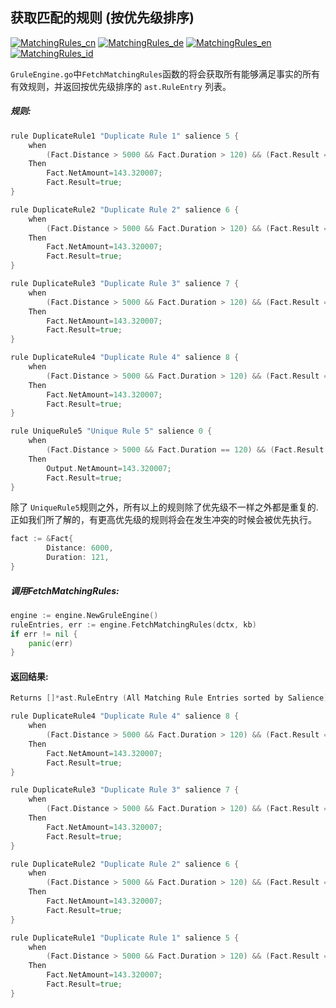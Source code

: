## 获取匹配的规则 (按优先级排序)

[![MatchingRules_cn](https://github.com/yammadev/flag-icons/blob/master/png/CN.png?raw=true)](../cn/MatchingRules_cn.md)
[![MatchingRules_de](https://github.com/yammadev/flag-icons/blob/master/png/DE.png?raw=true)](../de/MatchingRules_de.md)
[![MatchingRules_en](https://github.com/yammadev/flag-icons/blob/master/png/GB.png?raw=true)](../en/MatchingRules_en.md)
[![MatchingRules_id](https://github.com/yammadev/flag-icons/blob/master/png/ID.png?raw=true)](../id/MatchingRules_id.md)

`GruleEngine.go`中`FetchMatchingRules`函数的将会获取所有能够满足事实的所有有效规则，并返回按优先级排序的  `ast.RuleEntry` 列表。

##### 规则:

```go
rule DuplicateRule1 "Duplicate Rule 1" salience 5 {
    when
        (Fact.Distance > 5000 && Fact.Duration > 120) && (Fact.Result == false)
    Then
        Fact.NetAmount=143.320007;
        Fact.Result=true;
}

rule DuplicateRule2 "Duplicate Rule 2" salience 6 {
    when
        (Fact.Distance > 5000 && Fact.Duration > 120) && (Fact.Result == false)
    Then
        Fact.NetAmount=143.320007;
        Fact.Result=true;
}

rule DuplicateRule3 "Duplicate Rule 3" salience 7 {
    when
        (Fact.Distance > 5000 && Fact.Duration > 120) && (Fact.Result == false)
    Then
        Fact.NetAmount=143.320007;
        Fact.Result=true;
}

rule DuplicateRule4 "Duplicate Rule 4" salience 8 {
    when
        (Fact.Distance > 5000 && Fact.Duration > 120) && (Fact.Result == false)
    Then
        Fact.NetAmount=143.320007;
        Fact.Result=true;
}

rule UniqueRule5 "Unique Rule 5" salience 0 {
    when
        (Fact.Distance > 5000 && Fact.Duration == 120) && (Fact.Result == false)
    Then
        Output.NetAmount=143.320007;
        Fact.Result=true;
}
```

除了 `UniqueRule5`规则之外，所有以上的规则除了优先级不一样之外都是重复的.  正如我们所了解的，有更高优先级的规则将会在发生冲突的时候会被优先执行。

```go
fact := &Fact{
		Distance: 6000,
		Duration: 121,
}
```

##### 调用FetchMatchingRules:

```go
engine := engine.NewGruleEngine()
ruleEntries, err := engine.FetchMatchingRules(dctx, kb)
if err != nil {
    panic(err)
}
```

#### 返回结果:

```go
Returns []*ast.RuleEntry (All Matching Rule Entries sorted by Salience)

rule DuplicateRule4 "Duplicate Rule 4" salience 8 {
    when
        (Fact.Distance > 5000 && Fact.Duration > 120) && (Fact.Result == false)
    Then
        Fact.NetAmount=143.320007;
        Fact.Result=true;
}

rule DuplicateRule3 "Duplicate Rule 3" salience 7 {
    when
        (Fact.Distance > 5000 && Fact.Duration > 120) && (Fact.Result == false)
    Then
        Fact.NetAmount=143.320007;
        Fact.Result=true;
}

rule DuplicateRule2 "Duplicate Rule 2" salience 6 {
    when
        (Fact.Distance > 5000 && Fact.Duration > 120) && (Fact.Result == false)
    Then
        Fact.NetAmount=143.320007;
        Fact.Result=true;
}

rule DuplicateRule1 "Duplicate Rule 1" salience 5 {
    when
        (Fact.Distance > 5000 && Fact.Duration > 120) && (Fact.Result == false)
    Then
        Fact.NetAmount=143.320007;
        Fact.Result=true;
}
```
